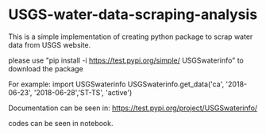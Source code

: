 # USGS-water-data-scraping-analysis

This is a simple implementation of creating python package to scrap water data from USGS website.

please use "pip install -i https://test.pypi.org/simple/ USGSwaterinfo" to download the package

For example:
import USGSwaterinfo
USGSwaterinfo.get_data('ca', '2018-06-23', '2018-06-28','ST-TS', 'active')

Documentation can be seen in: https://test.pypi.org/project/USGSwaterinfo/

codes can be seen in notebook.
